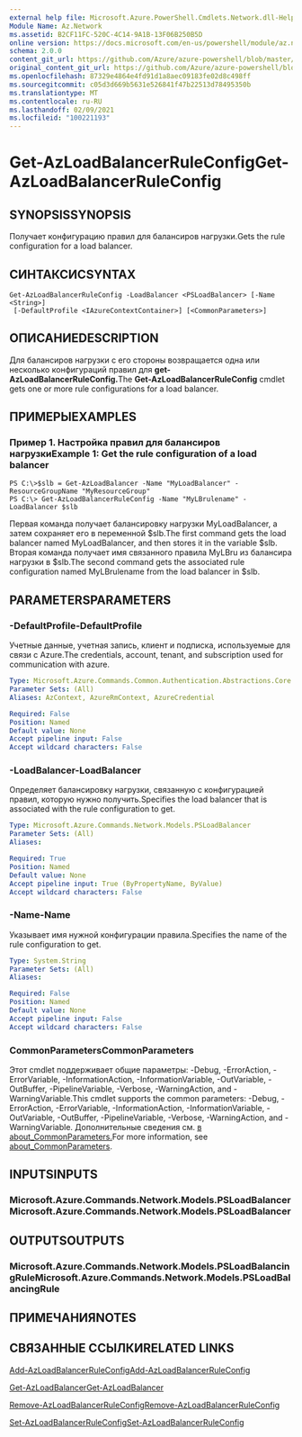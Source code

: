 ```yaml
---
external help file: Microsoft.Azure.PowerShell.Cmdlets.Network.dll-Help.xml
Module Name: Az.Network
ms.assetid: B2CF11FC-520C-4C14-9A1B-13F06B250B5D
online version: https://docs.microsoft.com/en-us/powershell/module/az.network/get-azloadbalancerruleconfig
schema: 2.0.0
content_git_url: https://github.com/Azure/azure-powershell/blob/master/src/Network/Network/help/Get-AzLoadBalancerRuleConfig.md
original_content_git_url: https://github.com/Azure/azure-powershell/blob/master/src/Network/Network/help/Get-AzLoadBalancerRuleConfig.md
ms.openlocfilehash: 87329e4864e4fd91d1a8aec09183fe02d8c498ff
ms.sourcegitcommit: c05d3d669b5631e526841f47b22513d78495350b
ms.translationtype: MT
ms.contentlocale: ru-RU
ms.lasthandoff: 02/09/2021
ms.locfileid: "100221193"
---
```

# <span data-ttu-id="059b1-101">Get-AzLoadBalancerRuleConfig</span><span class="sxs-lookup"><span data-stu-id="059b1-101">Get-AzLoadBalancerRuleConfig</span></span>

## <span data-ttu-id="059b1-102">SYNOPSIS</span><span class="sxs-lookup"><span data-stu-id="059b1-102">SYNOPSIS</span></span>
<span data-ttu-id="059b1-103">Получает конфигурацию правил для балансиров нагрузки.</span><span class="sxs-lookup"><span data-stu-id="059b1-103">Gets the rule configuration for a load balancer.</span></span>

## <span data-ttu-id="059b1-104">СИНТАКСИС</span><span class="sxs-lookup"><span data-stu-id="059b1-104">SYNTAX</span></span>

```
Get-AzLoadBalancerRuleConfig -LoadBalancer <PSLoadBalancer> [-Name <String>]
 [-DefaultProfile <IAzureContextContainer>] [<CommonParameters>]
```

## <span data-ttu-id="059b1-105">ОПИСАНИЕ</span><span class="sxs-lookup"><span data-stu-id="059b1-105">DESCRIPTION</span></span>
<span data-ttu-id="059b1-106">Для балансиров нагрузки с его стороны возвращается одна или несколько конфигураций правил для **get-AzLoadBalancerRuleConfig.**</span><span class="sxs-lookup"><span data-stu-id="059b1-106">The **Get-AzLoadBalancerRuleConfig** cmdlet gets one or more rule configurations for a load balancer.</span></span>

## <span data-ttu-id="059b1-107">ПРИМЕРЫ</span><span class="sxs-lookup"><span data-stu-id="059b1-107">EXAMPLES</span></span>

### <span data-ttu-id="059b1-108">Пример 1. Настройка правил для балансиров нагрузки</span><span class="sxs-lookup"><span data-stu-id="059b1-108">Example 1: Get the rule configuration of a load balancer</span></span>
```
PS C:\>$slb = Get-AzLoadBalancer -Name "MyLoadBalancer" -ResourceGroupName "MyResourceGroup"
PS C:\> Get-AzLoadBalancerRuleConfig -Name "MyLBrulename" -LoadBalancer $slb
```

<span data-ttu-id="059b1-109">Первая команда получает балансировку нагрузки MyLoadBalancer, а затем сохраняет его в переменной $slb.</span><span class="sxs-lookup"><span data-stu-id="059b1-109">The first command gets the load balancer named MyLoadBalancer, and then stores it in the variable $slb.</span></span>
<span data-ttu-id="059b1-110">Вторая команда получает имя связанного правила MyLBru из балансира нагрузки в $slb.</span><span class="sxs-lookup"><span data-stu-id="059b1-110">The second command gets the associated rule configuration named MyLBrulename from the load balancer in $slb.</span></span>

## <span data-ttu-id="059b1-111">PARAMETERS</span><span class="sxs-lookup"><span data-stu-id="059b1-111">PARAMETERS</span></span>

### <span data-ttu-id="059b1-112">-DefaultProfile</span><span class="sxs-lookup"><span data-stu-id="059b1-112">-DefaultProfile</span></span>
<span data-ttu-id="059b1-113">Учетные данные, учетная запись, клиент и подписка, используемые для связи с Azure.</span><span class="sxs-lookup"><span data-stu-id="059b1-113">The credentials, account, tenant, and subscription used for communication with azure.</span></span>

```yaml
Type: Microsoft.Azure.Commands.Common.Authentication.Abstractions.Core.IAzureContextContainer
Parameter Sets: (All)
Aliases: AzContext, AzureRmContext, AzureCredential

Required: False
Position: Named
Default value: None
Accept pipeline input: False
Accept wildcard characters: False
```

### <span data-ttu-id="059b1-114">-LoadBalancer</span><span class="sxs-lookup"><span data-stu-id="059b1-114">-LoadBalancer</span></span>
<span data-ttu-id="059b1-115">Определяет балансировку нагрузки, связанную с конфигурацией правил, которую нужно получить.</span><span class="sxs-lookup"><span data-stu-id="059b1-115">Specifies the load balancer that is associated with the rule configuration to get.</span></span>

```yaml
Type: Microsoft.Azure.Commands.Network.Models.PSLoadBalancer
Parameter Sets: (All)
Aliases:

Required: True
Position: Named
Default value: None
Accept pipeline input: True (ByPropertyName, ByValue)
Accept wildcard characters: False
```

### <span data-ttu-id="059b1-116">-Name</span><span class="sxs-lookup"><span data-stu-id="059b1-116">-Name</span></span>
<span data-ttu-id="059b1-117">Указывает имя нужной конфигурации правила.</span><span class="sxs-lookup"><span data-stu-id="059b1-117">Specifies the name of the rule configuration to get.</span></span>

```yaml
Type: System.String
Parameter Sets: (All)
Aliases:

Required: False
Position: Named
Default value: None
Accept pipeline input: False
Accept wildcard characters: False
```

### <span data-ttu-id="059b1-118">CommonParameters</span><span class="sxs-lookup"><span data-stu-id="059b1-118">CommonParameters</span></span>
<span data-ttu-id="059b1-119">Этот cmdlet поддерживает общие параметры: -Debug, -ErrorAction, -ErrorVariable, -InformationAction, -InformationVariable, -OutVariable, -OutBuffer, -PipelineVariable, -Verbose, -WarningAction, and -WarningVariable.</span><span class="sxs-lookup"><span data-stu-id="059b1-119">This cmdlet supports the common parameters: -Debug, -ErrorAction, -ErrorVariable, -InformationAction, -InformationVariable, -OutVariable, -OutBuffer, -PipelineVariable, -Verbose, -WarningAction, and -WarningVariable.</span></span> <span data-ttu-id="059b1-120">Дополнительные сведения см. [в about_CommonParameters.](http://go.microsoft.com/fwlink/?LinkID=113216)</span><span class="sxs-lookup"><span data-stu-id="059b1-120">For more information, see [about_CommonParameters](http://go.microsoft.com/fwlink/?LinkID=113216).</span></span>

## <span data-ttu-id="059b1-121">INPUTS</span><span class="sxs-lookup"><span data-stu-id="059b1-121">INPUTS</span></span>

### <span data-ttu-id="059b1-122">Microsoft.Azure.Commands.Network.Models.PSLoadBalancer</span><span class="sxs-lookup"><span data-stu-id="059b1-122">Microsoft.Azure.Commands.Network.Models.PSLoadBalancer</span></span>

## <span data-ttu-id="059b1-123">OUTPUTS</span><span class="sxs-lookup"><span data-stu-id="059b1-123">OUTPUTS</span></span>

### <span data-ttu-id="059b1-124">Microsoft.Azure.Commands.Network.Models.PSLoadBalancingRule</span><span class="sxs-lookup"><span data-stu-id="059b1-124">Microsoft.Azure.Commands.Network.Models.PSLoadBalancingRule</span></span>

## <span data-ttu-id="059b1-125">ПРИМЕЧАНИЯ</span><span class="sxs-lookup"><span data-stu-id="059b1-125">NOTES</span></span>

## <span data-ttu-id="059b1-126">СВЯЗАННЫЕ ССЫЛКИ</span><span class="sxs-lookup"><span data-stu-id="059b1-126">RELATED LINKS</span></span>

[<span data-ttu-id="059b1-127">Add-AzLoadBalancerRuleConfig</span><span class="sxs-lookup"><span data-stu-id="059b1-127">Add-AzLoadBalancerRuleConfig</span></span>](./Add-AzLoadBalancerRuleConfig.md)

[<span data-ttu-id="059b1-128">Get-AzLoadBalancer</span><span class="sxs-lookup"><span data-stu-id="059b1-128">Get-AzLoadBalancer</span></span>](./Get-AzLoadBalancer.md)

[<span data-ttu-id="059b1-129">Remove-AzLoadBalancerRuleConfig</span><span class="sxs-lookup"><span data-stu-id="059b1-129">Remove-AzLoadBalancerRuleConfig</span></span>](./Remove-AzLoadBalancerRuleConfig.md)

[<span data-ttu-id="059b1-130">Set-AzLoadBalancerRuleConfig</span><span class="sxs-lookup"><span data-stu-id="059b1-130">Set-AzLoadBalancerRuleConfig</span></span>](./Set-AzLoadBalancerRuleConfig.md)


